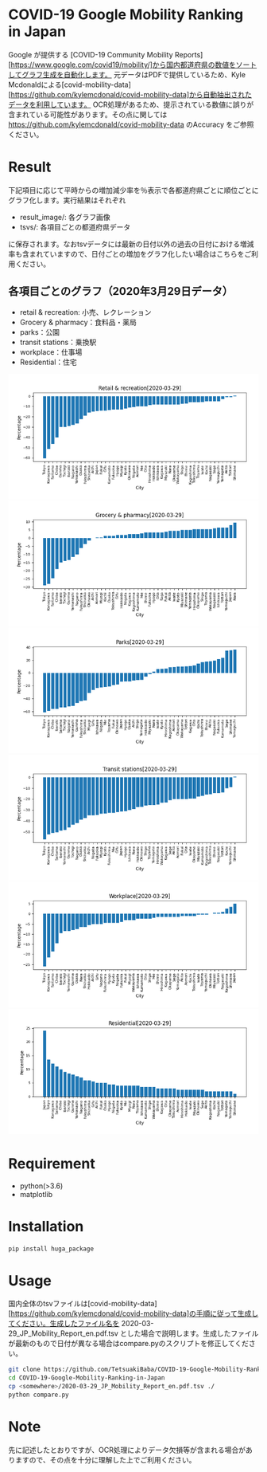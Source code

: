 # COVID-19 Google Mobility Ranking in Japan
Google が提供する [COVID-19 Community Mobility Reports][https://www.google.com/covid19/mobility/]から国内都道府県の数値をソートしてグラフ生成を自動化します。
元データはPDFで提供しているため、Kyle Mcdonaldによる[covid-mobility-data][https://github.com/kylemcdonald/covid-mobility-data]から自動抽出されたデータを利用しています。
OCR処理があるため、提示されている数値に誤りが含まれている可能性があります。その点に関しては https://github.com/kylemcdonald/covid-mobility-data のAccuracy をご参照ください。
 
# Result
下記項目に応じて平時からの増加減少率を％表示で各都道府県ごとに順位ごとにグラフ化します。実行結果はそれぞれ
  * result_image/: 各グラフ画像
  * tsvs/: 各項目ごとの都道府県データ

に保存されます。なおtsvデータには最新の日付以外の過去の日付における増減率も含まれていますので、日付ごとの増加をグラフ化したい場合はこちらをご利用ください。

## 各項目ごとのグラフ（2020年3月29日データ）

* retail & recreation: 小売、レクレーション
* Grocery & pharmacy：食料品・薬局
* parks：公園
* transit stations：乗換駅
* workplace：仕事場
* Residential：住宅

<img src="./result_images/Retail & recreation.png">
<img src="./result_images/Grocery & pharmacy.png">
<img src="./result_images/Parks.png">
<img src="./result_images/Transit stations.png">
<img src="./result_images/Workplace.png">
<img src="./result_images/Residential.png">

# Requirement
* python(>3.6)
* matplotlib
 
# Installation
  
```bash
pip install huga_package
```
 
# Usage
国内全体のtsvファイルは[covid-mobility-data][https://github.com/kylemcdonald/covid-mobility-data]の手順に従って生成してください。生成したファイル名を
  2020-03-29_JP_Mobility_Report_en.pdf.tsv
とした場合で説明します。生成したファイルが最新のもので日付が異なる場合はcompare.pyのスクリプトを修正してください。

```bash
git clone https://github.com/TetsuakiBaba/COVID-19-Google-Mobility-Ranking-in-Japan
cd COVID-19-Google-Mobility-Ranking-in-Japan
cp <somewhere>/2020-03-29_JP_Mobility_Report_en.pdf.tsv ./
python compare.py
```
 
# Note
先に記述したとおりですが、OCR処理によりデータ欠損等が含まれる場合がありますので、その点を十分に理解した上でご利用ください。
 
